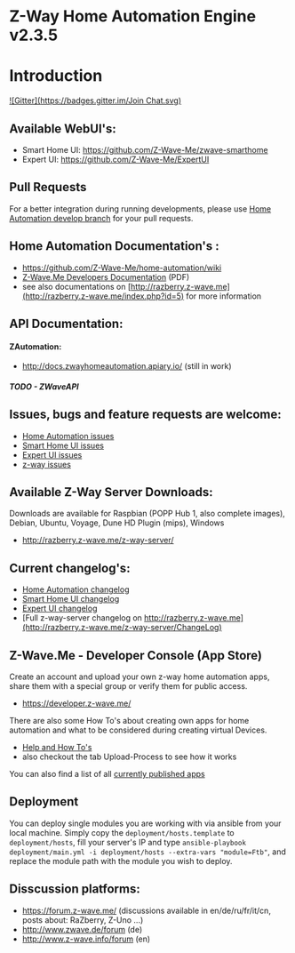 Z-Way Home Automation Engine v2.3.5
====================================

# Introduction #
[![Gitter](https://badges.gitter.im/Join Chat.svg)](https://gitter.im/Z-Wave-Me/home-automation?utm_source=badge&utm_medium=badge&utm_campaign=pr-badge&utm_content=badge)

## Available WebUI's: 
* Smart Home UI: https://github.com/Z-Wave-Me/zwave-smarthome
* Expert UI: https://github.com/Z-Wave-Me/ExpertUI

## Pull Requests
For a better integration during running developments, please use [Home Automation develop branch](https://github.com/Z-Wave-Me/home-automation/tree/develop) for your pull requests.

## Home Automation Documentation's : 
* https://github.com/Z-Wave-Me/home-automation/wiki
* [Z-Wave.Me Developers Documentation](https://github.com/Z-Wave-Me/Z-Way-Manual/raw/master/zwayDev.pdf) (PDF)
* see also documentations on [http://razberry.z-wave.me](http://razberry.z-wave.me/index.php?id=5) for more information

## API Documentation:
#### ZAutomation:
* http://docs.zwayhomeautomation.apiary.io/ (still in work)
##### TODO - ZWaveAPI

## Issues, bugs and feature requests are welcome: 
* [Home Automation issues](https://github.com/Z-Wave-Me/home-automation/issues)
* [Smart Home UI issues](https://github.com/Z-Wave-Me/zwave-smarthome/issues)
* [Expert UI issues](https://github.com/Z-Wave-Me/ExpertUI/issues)
* [z-way issues](https://github.com/Z-Wave-Me/z-way-issues/issues)

## Available Z-Way Server Downloads:
Downloads are available for Raspbian (POPP Hub 1, also complete images), Debian, Ubuntu, Voyage, Dune HD Plugin (mips), Windows
* http://razberry.z-wave.me/z-way-server/

## Current changelog's:
* [Home Automation changelog](https://github.com/Z-Wave-Me/home-automation/blob/master/CHANGELOG.md)
* [Smart Home UI changelog](https://github.com/Z-Wave-Me/zwave-smarthome/blob/master/README.md)
* [Expert UI changelog](https://github.com/Z-Wave-Me/ExpertUI/blob/master/README.md)
* [Full z-way-server changelog on http://razberry.z-wave.me](http://razberry.z-wave.me/z-way-server/ChangeLog)

## Z-Wave.Me - Developer Console (App Store)
Create an account and upload your own z-way home automation apps, share them with a special group or verify them for public access. 

* https://developer.z-wave.me/

There are also some How To's about creating own apps for home automation and what to be considered during creating virtual Devices.
* [Help and How To's](https://developer.z-wave.me/?uri=help)
* also checkout the tab Upload-Process to see how it works

You can also find a list of all [currently published apps](https://developer.z-wave.me/?uri=public#/web/apps) 

## Deployment
You can deploy single modules you are working with via ansible from your local machine.
Simply copy the `deployment/hosts.template` to `deployment/hosts`, fill your server's IP and type `ansible-playbook deployment/main.yml -i deployment/hosts --extra-vars "module=Ftb"`, and replace the module path with the module you wish to deploy.

## Disscussion platforms:
* https://forum.z-wave.me/ (discussions available in en/de/ru/fr/it/cn, posts about: RaZberry, Z-Uno ...)
* http://www.zwave.de/forum (de)
* http://www.z-wave.info/forum (en)

